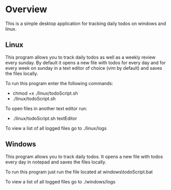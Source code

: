# Overview

This is a simple desktop application for tracking daily todos on windows and linux.

## Linux

This program allows you to track daily todos as well as a weekly review every sunday. By default it opens a new file with todos for every day and for every week on sunday in a text editor of choice (vim by default) and saves the files locally.

To run this program enter the following commands:

- chmod +x ./linux/todoScript.sh
- ./linux/todoScript.sh

To open files in another text editor run:

- ./linux/todoScript.sh textEditor

To view a list of all logged files go to ./linux/logs

## Windows

This program allows you to track daily todos. It opens a new file with todos every day in notepad and saves the files locally.

To run this program just run the file located at windows\todoScript.bat

To view a list of all logged files go to ./windows/logs
